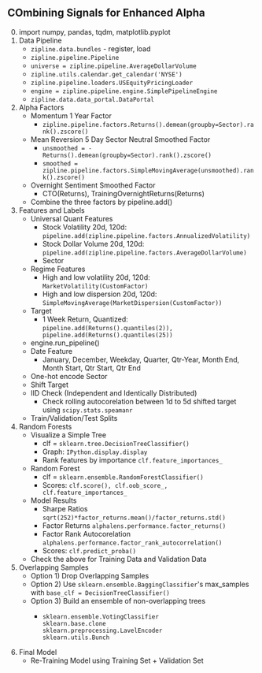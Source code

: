 ## COmbining Signals for Enhanced Alpha

0. import numpy, pandas, tqdm, matplotlib.pyplot
1. Data Pipeline
    * `zipline.data.bundles` - register, load
    * `zipline.pipeline.Pipeline`
    * `universe = zipline.pipeline.AverageDollarVolume`
    * `zipline.utils.calendar.get_calendar('NYSE')`
    * `zipline.pipeline.loaders.USEquityPricingLoader`
    * `engine = zipline.pipeline.engine.SimplePipelineEngine`
    * `zipline.data.data_portal.DataPortal`
2. Alpha Factors
    * Momentum 1 Year Factor
      * `zipline.pipeline.factors.Returns().demean(groupby=Sector).rank().zscore()`
    * Mean Reversion 5 Day Sector Neutral Smoothed Factor
      * `unsmoothed = -Returns().demean(groupby=Sector).rank().zscore()`
      * `smoothed = zipline.pipeline.factors.SimpleMovingAverage(unsmoothed).rank().zscore()`
    * Overnight Sentiment Smoothed Factor
      * CTO(Returns), TrainingOvernightReturns(Returns)
    * Combine the three factors by pipeline.add()
3. Features and Labels
    * Universal Quant Features
      * Stock Volatility 20d, 120d: `pipeline.add(zipline.pipeline.factors.AnnualizedVolatility)`
      * Stock Dollar Volume 20d, 120d: `pipeline.add(zipline.pipeline.factors.AverageDollarVolume)`
      * Sector
    * Regime Features
      * High and low volatility 20d, 120d: `MarketVolatility(CustomFactor)`
      * High and low dispersion 20d, 120d: `SimpleMovingAverage(MarketDispersion(CustomFactor))`
    * Target
      * 1 Week Return, Quantized: `pipeline.add(Returns().quantiles(2)), pipeline.add(Returns().quantiles(25))`
    * engine.run_pipeline()
    * Date Feature
      * January, December, Weekday, Quarter, Qtr-Year, Month End, Month Start, Qtr Start, Qtr End
    * One-hot encode Sector
    * Shift Target
    * IID Check (Independent and Identically Distributed)
      * Check rolling autocorelation between 1d to 5d shifted target using `scipy.stats.speamanr`
    * Train/Validation/Test Splits
4. Random Forests
    * Visualize a Simple Tree
      * clf = `sklearn.tree.DecisionTreeClassifier()`
      * Graph: `IPython.display.display`
      * Rank features by importance `clf.feature_importances_`
    * Random Forest
      * clf = `sklearn.ensemble.RandomForestClassifier()`
      * Scores: `clf.score(), clf.oob_score_, clf.feature_importances_`
    * Model Results
      * Sharpe Ratios `sqrt(252)*factor_returns.mean()/factor_returns.std()`
      * Factor Returns `alphalens.performance.factor_returns()`
      * Factor Rank Autocorelation `alphalens.performance.factor_rank_autocorrelation()`
      * Scores: `clf.predict_proba()`
    * Check the above for Training Data and Validation Data
5. Overlapping Samples
    * Option 1) Drop Overlapping Samples
    * Option 2) Use `sklearn.ensemble.BaggingClassifier`'s max_samples with `base_clf = DecisionTreeClassifier()`
    * Option 3) Build an ensemble of non-overlapping trees
      * ```
        sklearn.ensemble.VotingClassifier
        sklearn.base.clone
        sklearn.preprocessing.LavelEncoder
        sklearn.utils.Bunch
        ```
6. Final Model
    * Re-Training Model using Training Set + Validation Set
